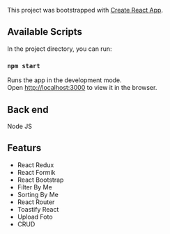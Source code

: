 This project was bootstrapped with [Create React App](https://github.com/facebook/create-react-app).

## Available Scripts

In the project directory, you can run:

### `npm start`

Runs the app in the development mode.<br />
Open [http://localhost:3000](http://localhost:3000) to view it in the browser.

## Back end

Node JS

## Featurs

- React Redux
- React Formik
- React Bootstrap
- Filter By Me
- Sorting By Me
- React Router
- Toastify React
- Upload Foto
- CRUD

